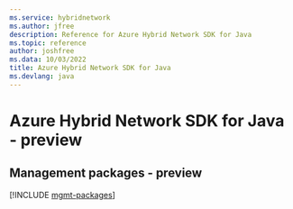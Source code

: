 ```yaml
---
ms.service: hybridnetwork
ms.author: jfree
description: Reference for Azure Hybrid Network SDK for Java
ms.topic: reference
author: joshfree
ms.data: 10/03/2022
title: Azure Hybrid Network SDK for Java
ms.devlang: java
---
```

# Azure Hybrid Network SDK for Java - preview

## Management packages - preview
[!INCLUDE [mgmt-packages](hybrid-network-mgmt-index.md)]